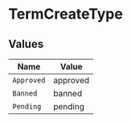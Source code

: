 # TermCreateType


## Values

| Name       | Value      |
| ---------- | ---------- |
| `Approved` | approved   |
| `Banned`   | banned     |
| `Pending`  | pending    |